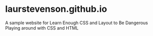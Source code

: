 # laurstevenson.github.io
A sample website for Learn Enough CSS and Layout to Be Dangerous
Playing around with CSS and HTML

